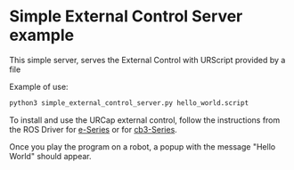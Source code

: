# Simple External Control Server example

This simple server, serves the External Control with URScript provided by a file

Example of use:

```bash
python3 simple_external_control_server.py hello_world.script
```

To install and use the URCap external control, follow the instructions from the ROS Driver for [e-Series](https://github.com/UniversalRobots/Universal_Robots_ROS_Driver/blob/master/ur_robot_driver/doc/install_urcap_e_series.md)
or for [cb3-Series](https://github.com/UniversalRobots/Universal_Robots_ROS_Driver/blob/master/ur_robot_driver/doc/install_urcap_cb3.md).

Once you play the program on a robot, a popup with the message "Hello World" should appear.